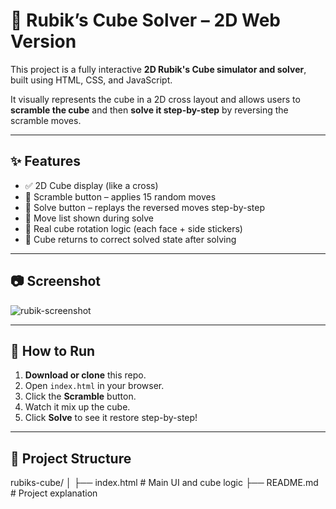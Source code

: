 # 🧊 Rubik’s Cube Solver – 2D Web Version

This project is a fully interactive **2D Rubik's Cube simulator and solver**, built using HTML, CSS, and JavaScript.

It visually represents the cube in a 2D cross layout and allows users to **scramble the cube** and then **solve it step-by-step** by reversing the scramble moves.

---

## ✨ Features

- ✅ 2D Cube display (like a cross)
- 🔁 Scramble button – applies 15 random moves
- 🔄 Solve button – replays the reversed moves step-by-step
- 📜 Move list shown during solve
- 🧠 Real cube rotation logic (each face + side stickers)
- 💯 Cube returns to correct solved state after solving

---

## 📷 Screenshot

![rubik-screenshot](screenshot.png) <!-- Optional, add if you have a screenshot -->

---

## 🚀 How to Run

1. **Download or clone** this repo.
2. Open `index.html` in your browser.
3. Click the **Scramble** button.
4. Watch it mix up the cube.
5. Click **Solve** to see it restore step-by-step!

---

## 📁 Project Structure

rubiks-cube/
 │
 ├── index.html       # Main UI and cube logic
 ├── README.md        # Project explanation 
